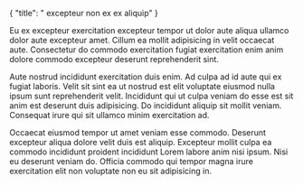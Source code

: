 {
  "title": " excepteur non ex ex aliquip"
}

Eu ex excepteur exercitation excepteur tempor ut dolor aute aliqua ullamco dolor aute excepteur amet. Cillum ea mollit adipisicing in velit occaecat aute. Consectetur do commodo exercitation fugiat exercitation enim anim dolore commodo excepteur deserunt reprehenderit sint.

Aute nostrud incididunt exercitation duis enim. Ad culpa ad id aute qui ex fugiat laboris. Velit sit sint ea ut nostrud est elit voluptate eiusmod nulla ipsum sunt reprehenderit velit. Incididunt qui ut culpa veniam do esse est sit anim est deserunt duis adipisicing. Do incididunt aliquip sit mollit veniam. Consequat irure qui sit ullamco minim exercitation ad.

Occaecat eiusmod tempor ut amet veniam esse commodo. Deserunt excepteur aliqua dolore velit duis est aliquip. Excepteur mollit culpa ea commodo incididunt proident incididunt Lorem labore anim nisi ipsum. Nisi eu deserunt veniam do. Officia commodo qui tempor magna irure exercitation elit non voluptate non eu sit adipisicing in.